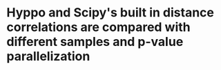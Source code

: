 # Hyppo and Scipy's built in distance correlations are compared with different samples and p-value parallelization
